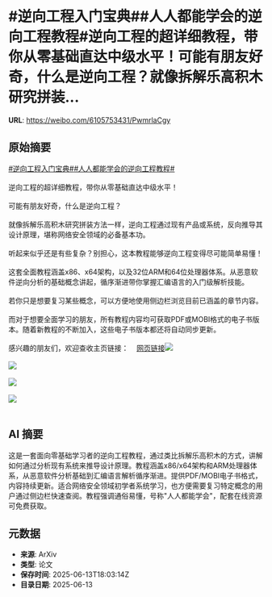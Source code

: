 # #逆向工程入门宝典##人人都能学会的逆向工程教程#逆向工程的超详细教程，带你从零基础直达中级水平！可能有朋友好奇，什么是逆向工程？就像拆解乐高积木研究拼装...

**URL**: https://weibo.com/6105753431/PwmrlaCgy

## 原始摘要

<a href="https://m.weibo.cn/search?containerid=231522type%3D1%26t%3D10%26q%3D%23%E9%80%86%E5%90%91%E5%B7%A5%E7%A8%8B%E5%85%A5%E9%97%A8%E5%AE%9D%E5%85%B8%23&amp;extparam=%23%E9%80%86%E5%90%91%E5%B7%A5%E7%A8%8B%E5%85%A5%E9%97%A8%E5%AE%9D%E5%85%B8%23" data-hide=""><span class="surl-text">#逆向工程入门宝典#</span></a><a href="https://m.weibo.cn/search?containerid=231522type%3D1%26t%3D10%26q%3D%23%E4%BA%BA%E4%BA%BA%E9%83%BD%E8%83%BD%E5%AD%A6%E4%BC%9A%E7%9A%84%E9%80%86%E5%90%91%E5%B7%A5%E7%A8%8B%E6%95%99%E7%A8%8B%23&amp;extparam=%23%E4%BA%BA%E4%BA%BA%E9%83%BD%E8%83%BD%E5%AD%A6%E4%BC%9A%E7%9A%84%E9%80%86%E5%90%91%E5%B7%A5%E7%A8%8B%E6%95%99%E7%A8%8B%23" data-hide=""><span class="surl-text">#人人都能学会的逆向工程教程#</span></a><br><br>逆向工程的超详细教程，带你从零基础直达中级水平！<br><br>可能有朋友好奇，什么是逆向工程？<br><br>就像拆解乐高积木研究拼装方法一样，逆向工程通过现有产品或系统，反向推导其设计原理，堪称网络安全领域的必备基本功。<br><br>听起来似乎还是有些复杂？别担心，这本教程能够逆向工程变得尽可能简单易懂！<br><br>这套全面教程涵盖x86、x64架构，以及32位ARM和64位处理器体系。从恶意软件逆向分析的基础概念讲起，循序渐进带你掌握汇编语言的入门级解析技能。<br><br>若你只是想要复习某些概念，可以方便地使用侧边栏浏览目前已涵盖的章节内容。<br><br>而对于想要全面学习的朋友，所有教程内容均可获取PDF或MOBI格式的电子书版本。随着新教程的不断加入，这些电子书版本都还将自动同步更新。<br><br>感兴趣的朋友们，欢迎查收主页链接：<a href="https://weibo.cn/sinaurl?u=https%3A%2F%2F0xinfection.github.io%2Freversing%2F" data-hide=""><span class="url-icon"><img style="width: 1rem;height: 1rem" src="https://h5.sinaimg.cn/upload/2015/09/25/3/timeline_card_small_web_default.png" referrerpolicy="no-referrer"></span><span class="surl-text">网页链接</span></a><img style="" src="https://tvax3.sinaimg.cn/large/006Fd7o3ly1i2dtzueyf5j30go0godmu.jpg" referrerpolicy="no-referrer"><br><br><img style="" src="https://tvax2.sinaimg.cn/large/006Fd7o3ly1i2dtzxxr22j30zk0i2wk7.jpg" referrerpolicy="no-referrer"><br><br><img style="" src="https://tvax4.sinaimg.cn/large/006Fd7o3ly1i2du001pfrj30fo2xse30.jpg" referrerpolicy="no-referrer"><br><br><img style="" src="https://tvax4.sinaimg.cn/large/006Fd7o3ly1i2du01pwlcj30f81kync6.jpg" referrerpolicy="no-referrer"><br><br>

## AI 摘要

这是一套面向零基础学习者的逆向工程教程，通过类比拆解乐高积木的方式，讲解如何通过分析现有系统来推导设计原理。教程涵盖x86/x64架构和ARM处理器体系，从恶意软件分析基础到汇编语言解析循序渐进。提供PDF/MOBI电子书格式，内容持续更新。适合网络安全领域初学者系统学习，也方便需要复习特定概念的用户通过侧边栏快速查阅。教程强调通俗易懂，号称"人人都能学会"，配套在线资源可免费获取。

## 元数据

- **来源**: ArXiv
- **类型**: 论文
- **保存时间**: 2025-06-13T18:03:14Z
- **目录日期**: 2025-06-13
